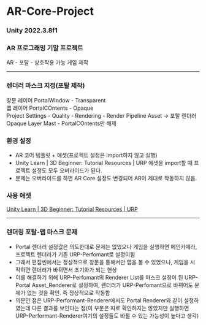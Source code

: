 # AR-Core-Project
### Unity 2022.3.8f1
### AR 프로그래밍 기말 프로젝트
AR - 포탈 - 상호작용 가능 게임 제작

----

### 렌더러 마스크 지정(포탈 제작)
창문 레이어 PortalWIndow - Transparent  
맵 레이어 PortalCOntents - Opaque  
Project Settings - Quality - Rendering - Render Pipeline Asset -> 포탈 렌더러   
Opaque Layer Mast - PortalCOntents만 해제   

### 환경 설정
- AR 코어 템플릿 + 애셋(프로젝트 설정은 import하지 않고 실행)
- Unity Learn | 3D Beginner: Tutorial Resources | URP 에샛을 import할 때 프로젝트 설정도 모두 오버라이드가 된다.
- 문제는 오버라이드를 하면 AR Core 설정도 변경되어 AR이 제대로 작동하지 않음.


### 사용 애셋
[Unity Learn | 3D Beginner: Tutorial Resources | URP](https://assetstore.unity.com/packages/essentials/tutorial-projects/unity-learn-3d-beginner-complete-project-urp-143846)


----

### 렌더링 포탈-맵 마스크 문제
- Portal 렌더러 설정값은 의도한대로 문제는 없었으나 게임을 실행하면 메인카메라, 프로젝트 렌더러가 기존 URP-Perfomant로 설정이됨
- 그래서 편집씬에서는 정상적으로 창문을 통해서만 맵을 볼 수 있었으나, 게임을 시작하면 렌더러가 바뀌면서 초기화가 되는 현상
- 이를 해결하기 위해 URP-Perfomant의 Renderer List를 마스크 설정이 된 URP-Portal Asset_Renderer로 설정하여, 렌더러가 URP-Perfomant으로 바뀌어도 문제가 없는 것을 확인. 즉 정상적으로 작동함
- 의문인 점은 URP-Performant-Renderer에서도 Portal Renderer와 같이 설정하였는데 다른 결과를 보인다는 점(이 부분은 따로 확인하지는 않았지만 실행하면 URP-Performant-Renderer여기의 설정들도 바뀔 수 있는 가능성이 높다고 생각)
